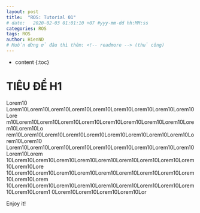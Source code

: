 ```yaml
---
layout: post
title:  "ROS: Tutorial 01"
# date:   2020-02-03 01:01:10 +07 #yyy-mm-dd hh:MM:ss
categories: ROS
tags: ROS
author: HienND
# Muốn dừng ở đâu thì thêm: <!-- readmore --> (thủ công)
---
```


* content
{:toc}

# TIÊU ĐỀ H1

Lorem10 Lorem10Lorem10Lorem10Lorem10Lorem10Lorem10Lorem10Lorem10Lorem10Lore
m10Lorem10Lorem10Lorem10Lorem10Lorem10Lorem10Lorem10Lorem10Lorem10Lorem10Lo
rem10Lorem10Lorem10Lorem10Lorem10Lorem10Lorem10Lorem10Lorem10Lorem10Lorem10<!-- readmore -->
Lorem10Lorem10Lorem10Lorem10Lorem10Lorem10Lorem10Lorem10Lorem10Lorem10Lorem
10Lorem10Lorem10Lorem10Lorem10Lorem10Lorem10Lorem10Lorem10Lorem10Lorem10Lore
10Lorem10Lorem10Lorem10Lorem10Lorem10Lorem10Lorem10Lorem10Lorem10Lorem10Lorem
10Lorem10Lorem10Lorem10Lorem10Lorem10Lorem10Lorem10Lorem10Lorem10Lorem10Lorem1
0Lorem10Lorem10Lorem10Lorem10Lor 

Enjoy it!
